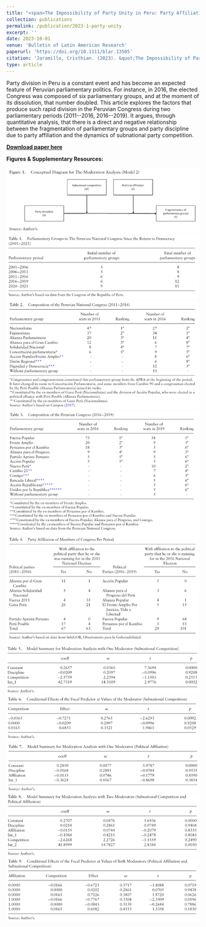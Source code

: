 ```yaml
---
title: "<span>The Impossibility of Party Unity in Peru: Party Affiliation, Subnational Electoral Competition and Party Discipline (2011–2019)</span>"
collection: publications
permalink: /publication/2023-1-party-unity
excerpt: ''
date: 2023-10-01
venue: 'Bulletin of Latin American Research'
paperurl: 'https://doi.org/10.1111/blar.13505'
citation: 'Jaramillo, Cristhian. (2023). &quot;The Impossibility of Party Unity in Peru: Party Affiliation, Subnational Electoral Competition and Party Discipline (2011–2019).&quot; <i>Bulletin of Latin American Research</i>. 42(5): 649-662.'
type: article
---
```


Party division in Peru is a constant event and has become an expected feature of Peruvian parliamentary politics. For instance, in 2016, the elected Congress was composed of six parliamentary groups, and at the moment of its dissolution, that number doubled. This article explores the factors that produce such rapid division in the Peruvian Congress during two parliamentary periods (2011--2016, 2016--2019). It argues, through quantitative analysis, that there is a direct and negative relationship between the fragmentation of parliamentary groups and party discipline due to party affiliation and the dynamics of subnational party competition.

[**Download paper here**](https://www.researchgate.net/publication/372884572_The_Impossibility_of_Party_Unity_in_Peru_Party_Affiliation_Subnational_Electoral_Competition_and_Party_Discipline_2011-2019)

**<span>Figures & Supplementary Resources:</span>**

<img src="/images/party_discipline_figure1.png"/>

<img src="/images/party_discipline_table1.png"/>

<img src="/images/party_discipline_table2.png"/>

<img src="/images/party_discipline_table3.png"/>

<img src="/images/party_discipline_table4.png"/>

<img src="/images/party_discipline_table5.png"/>

<img src="/images/party_discipline_table6.png"/>

<img src="/images/party_discipline_table7.png"/>

<img src="/images/party_discipline_table8.png"/>

<img src="/images/party_discipline_table9.png"/>
